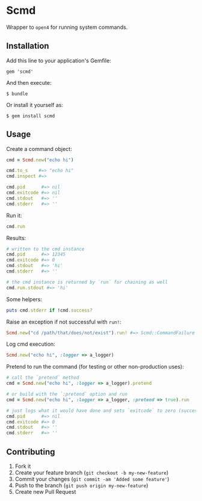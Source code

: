 # Scmd

Wrapper to `open4` for running system commands.

## Installation

Add this line to your application's Gemfile:

    gem 'scmd'

And then execute:

    $ bundle

Or install it yourself as:

    $ gem install scmd

## Usage

Create a command object:

```ruby
cmd = Scmd.new("echo hi")

cmd.to_s    #=> "echo hi"
cmd.inspect #=>

cmd.pid      #=> nil
cmd.exitcode #=> nil
cmd.stdout   #=> ''
cmd.stderr   #=> ''
```

Run it:

```ruby
cmd.run
```

Results:

```ruby
# written to the cmd instance
cmd.pid      #=> 12345
cmd.exitcode #=> 0
cmd.stdout   #=> 'hi'
cmd.stderr   #=> ''

# the cmd instance is returned by `run` for chaining as well
cmd.run.stdout #=> 'hi'
```

Some helpers:

```ruby
puts cmd.stderr if !cmd.success?
```

Raise an exception if not successful with `run!`:

```ruby
Scmd.new("cd /path/that/does/not/exist").run! #=> Scmd::CommandFailure
```

Log cmd execution:

```ruby
Scmd.new("echo hi", :logger => a_logger)
```

Pretend to run the command (for testing or other non-production uses):

```ruby
# call the `pretend` method
cmd = Scmd.new("echo hi", :logger => a_logger).pretend

# or build with the `:pretend` option and run
cmd = Scmd.new("echo hi", :logger => a_logger, :pretend => true).run

# just logs what it would have done and sets `exitcode` to zero (success)
cmd.pid      #=> nil
cmd.exitcode #=> 0
cmd.stdout   #=> ''
cmd.stderr   #=> ''
```

## Contributing

1. Fork it
2. Create your feature branch (`git checkout -b my-new-feature`)
3. Commit your changes (`git commit -am 'Added some feature'`)
4. Push to the branch (`git push origin my-new-feature`)
5. Create new Pull Request
